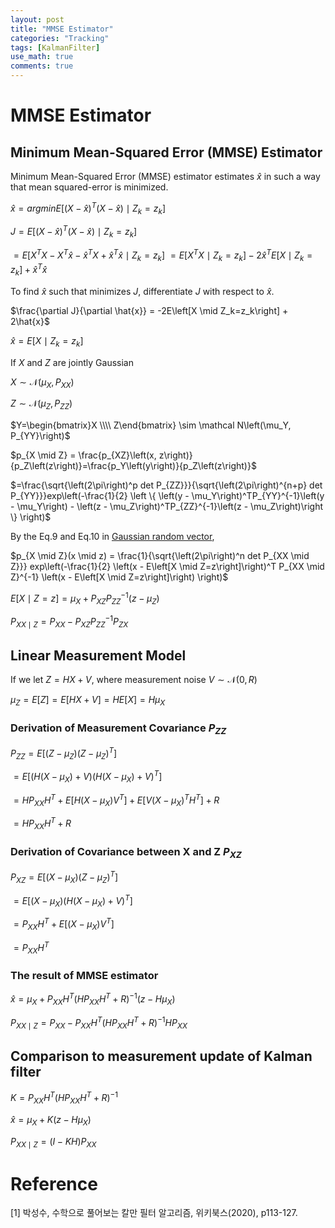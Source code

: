 ```yaml
---
layout: post
title: "MMSE Estimator"
categories: "Tracking"
tags: [KalmanFilter]
use_math: true
comments: true
---
```


# MMSE Estimator

## Minimum Mean-Squared Error (MMSE) Estimator
Minimum Mean-Squared Error (MMSE) estimator estimates $\hat{x}$ in such a way that mean squared-error is minimized.

$\hat{x} = arg min E\left[ \left(X - \hat{x}\right)^T \left(X - \hat{x}\right) \mid Z_k=z_k\right]$

$J=E\left[ \left(X - \hat{x}\right)^T \left(X - \hat{x}\right) \mid Z_k=z_k\right]$

$=E\left[X^TX - X^T\hat{x} - \hat{x}^TX + \hat{x}^T\hat{x}  \mid Z_k=z_k \right]$
$=E\left[X^T X\mid Z_k=z_k \right] - 2\hat{x}^TE\left[X\mid Z_k=z_k \right] + \hat{x}^T\hat{x}$

To find $\hat{x}$ such that minimizes $J$, differentiate $J$ with respect to $\hat{x}$.

$\frac{\partial J}{\partial \hat{x}} = -2E\left[X \mid Z_k=z_k\right] + 2\hat{x}$

$\hat{x} = E\left[X \mid Z_k=z_k\right]$



If $X$ and $Z$ are jointly Gaussian

$X \sim \mathcal N\left(\mu_X, P_{XX}\right)$

$Z \sim \mathcal N\left(\mu_Z, P_{ZZ}\right)$

$Y=\begin{bmatrix}X \\\\ Z\end{bmatrix} \sim \mathcal N\left(\mu_Y, P_{YY}\right)$

$p_{X \mid Z} = \frac{p_{XZ}\left(x, z\right)}{p_Z\left(z\right)}=\frac{p_Y\left(y\right)}{p_Z\left(z\right)}$

$=\frac{\sqrt{\left(2\pi\right)^p det P_{ZZ}}}{\sqrt{\left(2\pi\right)^{n+p} det P_{YY}}}exp\left(-\frac{1}{2} \left \{ \left(y - \mu_Y\right)^TP_{YY}^{-1}\left(y - \mu_Y\right) - \left(z - \mu_Z\right)^TP_{ZZ}^{-1}\left(z - \mu_Z\right)\right \} \right)$

By the Eq.9 and Eq.10 in [Gaussian random vector](https://trip2eee.github.io/tracking/2022/07/21/Gaussian-random-vector.html),

$p_{X \mid Z}(x \mid z) = \frac{1}{\sqrt{\left(2\pi\right)^n det P_{XX \mid Z}}} exp\left(-\frac{1}{2} \left(x - E\left[X \mid Z=z\right]\right)^T P_{XX \mid Z}^{-1} \left(x - E\left[X \mid Z=z\right]\right) \right)$

$E\left[X \mid Z=z \right] = \mu_X + P_{XZ}P_{ZZ}^{-1}(z-\mu_Z)$

$P_{XX \mid Z} = P_{XX} - P_{XZ}P_{ZZ}^{-1}P_{ZX}$


## Linear Measurement Model

If we let $Z=HX+V$, where measurement noise $V \sim \mathcal N\left(0, R\right)$

$\mu_Z = E\left[Z\right] = E\left[HX + V\right] = HE\left[X\right] = H\mu_X$

### Derivation of Measurement Covariance $P_{ZZ}$

$P_{ZZ} = E\left[\left(Z - \mu_Z\right)\left(Z - \mu_Z\right)^T\right]$

$= E\left[\left(H\left(X - \mu_X\right) + V\right) \left(H\left(X - \mu_X\right) + V\right)^T \right]$

$= HP_{XX}H^T + E\left[H\left(X-\mu_X\right)V^T\right] + E\left[V\left(X-\mu_X\right)^TH^T\right] + R$

$= HP_{XX}H^T + R$


### Derivation of Covariance between X and Z $P_{XZ}$

$P_{XZ} = E\left[\left(X - \mu_X \right)\left(Z-\mu_Z\right)^T\right]$

$=E\left[\left(X - \mu_X \right)\left(H\left(X-\mu_X\right)+V\right)^T\right]$

$=P_{XX}H^T + E\left[\left(X - \mu_X \right)V^T\right]$

$=P_{XX}H^T$


### The result of MMSE estimator

$\hat{x} = \mu_X + P_{XX}H^T \left( HP_{XX}H^T + R\right)^{-1} \left(z - H\mu_X \right)$

$P_{XX\mid Z} = P_{XX} - P_{XX}H^T\left(HP_{XX}H^T + R\right)^{-1}HP_{XX}$

## Comparison to measurement update of Kalman filter

$K = P_{XX}H^T\left(HP_{XX}H^T + R\right)^{-1}$

$\hat{x} = \mu_X + K\left(z - H\mu_X\right)$

$P_{XX \mid Z} = \left(I - KH\right)P_{XX}$


# Reference
[1] 박성수, 수학으로 풀어보는 칼만 필터 알고리즘, 위키북스(2020), p113-127.

